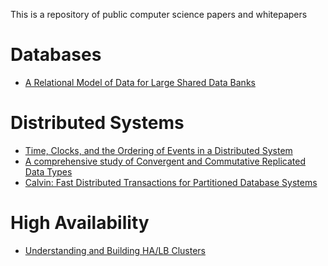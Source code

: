 This is a repository of public computer science papers and whitepapers

Databases
==========

* [A Relational Model of Data for Large Shared Data Banks](codd.pdf)

Distributed Systems
=====================

* [Time, Clocks, and the Ordering of Events in a Distributed System](lamport-time-clocks.pdf)
* [A comprehensive study of Convergent and Commutative Replicated Data Types](crdt-comprehensive.pdf)
* [Calvin: Fast Distributed Transactions for Partitioned Database Systems](calvin-sigmod12.pdf)


High Availability
==================

* [Understanding and Building HA/LB Clusters](building-ha-lb-clusters.pdf)
